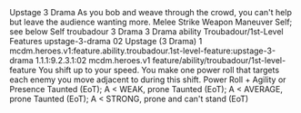 <ability>
  <name>Upstage</name>
  <cost>3 Drama</cost>
  <flavor>As you bob and weave through the crowd, you can&apos;t help but leave the audience wanting more.</flavor>
  <keywords>
    <keyword>Melee</keyword>
    <keyword>Strike</keyword>
    <keyword>Weapon</keyword>
  </keywords>
  <type>Maneuver</type>
  <distance>Self; see below</distance>
  <target>Self</target>
  <metadata>
    <class>troubadour</class>
    <cost>3 Drama</cost>
    <cost_amount>3</cost_amount>
    <cost_resource>Drama</cost_resource>
    <feature_type>ability</feature_type>
    <file_dpath>Troubadour/1st-Level Features</file_dpath>
    <item_id>upstage-3-drama</item_id>
    <item_index>02</item_index>
    <item_name>Upstage (3 Drama)</item_name>
    <level>1</level>
    <scc>mcdm.heroes.v1:feature.ability.troubadour.1st-level-feature:upstage-3-drama</scc>
    <scdc>1.1.1:9.2.3.1:02</scdc>
    <source>mcdm.heroes.v1</source>
    <type>feature/ability/troubadour/1st-level-feature</type>
  </metadata>
  <effects>
    <effect type="mundane">You shift up to your speed. You make one power roll that targets each enemy you move adjacent to during this shift.</effect>
    <effect type="roll">
      <roll>Power Roll + Agility or Presence</roll>
      <t1>Taunted (EoT); A &lt; WEAK, prone</t1>
      <t2>Taunted (EoT); A &lt; AVERAGE, prone</t2>
      <t3>Taunted (EoT); A &lt; STRONG, prone and can&apos;t stand (EoT)</t3>
    </effect>
  </effects>
</ability>
